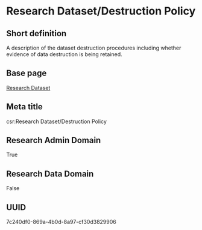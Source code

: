 # Research Dataset/Destruction Policy
## Short definition
A description of the dataset destruction procedures including whether evidence of data destruction is being retained.
## Base page
[Research Dataset](../../Objects/Research%20Dataset.md)
## Meta title
csr:Research Dataset/Destruction Policy
## Research Admin Domain
True
## Research Data Domain
False
## UUID
7c240df0-869a-4b0d-8a97-cf30d3829906
